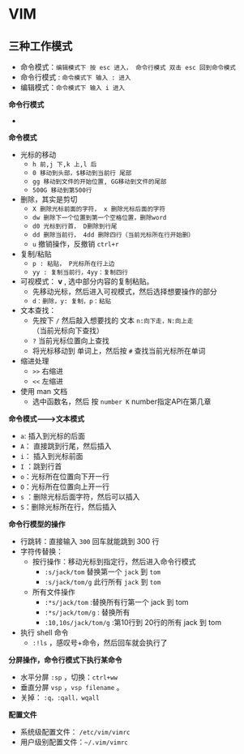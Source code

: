 # VIM

## 三种工作模式

* 命令模式：`编辑模式下 按 esc 进入， 命令行模式 双击 esc 回到命令模式`
* 命令行模式 : `命令模式下 输入 : 进入`
* 编辑模式：`命令模式下 输入 i 进入`



**命令行模式**

* ​



**命令模式**

* 光标的移动
  * `h 前,j 下,k 上,l 后`
  * `0 移动到头部，$移动到当前行 尾部`
  * `gg 移动到文件的开始位置, GG移动到文件的尾部`
  * `500G 移动到第500行`
* 删除，其实是剪切
  * `X 删除光标前面的字符， x 删除光标后面的字符`
  * `dw 删除下一个位置到第一个空格位置，删除word`
  * `d0 光标到行首， D删除到行尾`
  * `dd 删除当前行， 4dd 删除四行（当前光标所在行开始删）`
  * `u` 撤销操作，反撤销 `ctrl+r`
* 复制/粘贴
  * `p : 粘贴， P光标所在行上边`
  * `yy : 复制当前行，4yy：复制四行`
* 可视模式： **v** , 选中部分内容的复制粘贴。
  * 先移动光标，然后进入可视模式，然后选择想要操作的部分
  * `d：删除，y: 复制，p：粘贴`
* 文本查找：
  * 先按下 `/` 然后敲入想要找的 文本 `n:向下走，N:向上走` （当前光标向下查找）
  * `?` 当前光标位置向上查找
  * 将光标移动到 单词上，然后按 `#` 查找当前光标所在单词
* 缩进处理
  * `>>` 右缩进
  * `<<` 左缩进
* 使用 man 文档
  * 选中函数名，然后 按 `number K` number指定API在第几章



**命令模式--->文本模式**

* `a`: 插入到光标的后面
* `A`： 直接跳到行尾，然后插入
* `i`： 插入到光标前面
* `I` ：跳到行首
* `o`：光标所在位置向下开一行
* `O`：光标所在位置向上开一行
* `s` ：删除光标后面字符，然后可以插入
* `S`：删除光标所在行，然后插入



**命令行模型的操作**

* 行跳转：直接输入 `300` 回车就能跳到 300 行
* 字符传替换：
  * 按行操作：移动光标到指定行，然后进入命令行模式
    * `:s/jack/tom` 替换第一个 `jack` 到 `tom`
    * `:s/jack/tom/g` 此行所有 `jack` 到 `tom`
  * 所有文件操作
    * `:*s/jack/tom` :替换所有行第一个 jack 到 tom
    * `:*s/jack/tom/g` : 替换所有
    * `:10,10s/jack/tom/g` :第10行到 20行的所有 jack 到 tom
* 执行 shell 命令
  * `:!ls` ，感叹号+命令，然后回车就会执行了





**分屏操作，命令行模式下执行某命令**

* 水平分屏 `:sp` ，切换：`ctrl+ww`
* 垂直分屏 `vsp` ，`vsp filename` 。
* 关掉： `:q，:qall，wqall` 



**配置文件**

* 系统级配置文件： `/etc/vim/vimrc`
* 用户级别配置文件：`~/.vim/vimrc`

